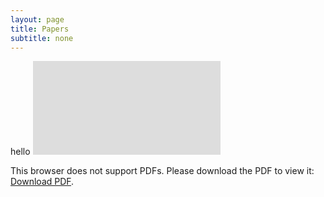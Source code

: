 ```yaml
---
layout: page
title: Papers
subtitle: none
---
```

hello
<object data="http://github.com/allison-matthews/allison-matthews.github.io/raw/master/paperv8.pdf" type="paper/pdf" width="700px" height="700px">
    <embed src="http://allison-matthews.github.io/raw/master/paperv8.pdf">
        <p>This browser does not support PDFs. Please download the PDF to view it: <a href="http://github.com/allison-matthews/alison-matthews.github.io/raw/master/paperv8.pdf">Download PDF</a>.</p>
    </embed>
</object>
